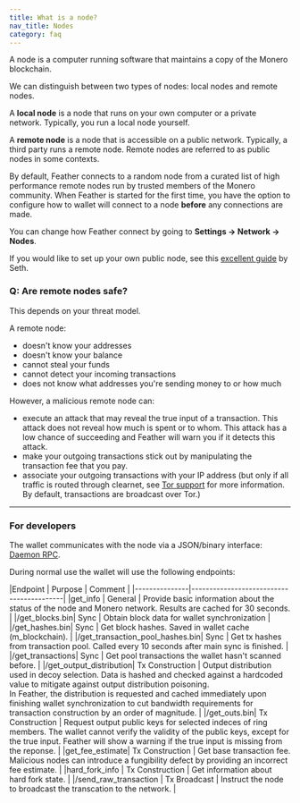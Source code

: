 ```yaml
---
title: What is a node?
nav_title: Nodes
category: faq
---
```


A node is a computer running software that maintains a copy of the Monero blockchain.

We can distinguish between two types of nodes: local nodes and remote nodes.

A **local node** is a node that runs on your own computer or a private network. Typically, you run a local node yourself.

A **remote node** is a node that is accessible on a public network. Typically, a third party runs a remote node. Remote nodes are referred to as public nodes in some contexts.

By default, Feather connects to a random node from a curated list of high performance remote nodes run by trusted members of the Monero community. When Feather is started for the first time, you have the option to configure how to wallet will connect to a node **before** any connections are made.

You can change how Feather connect by going to **Settings → Network → Nodes**.


If you would like to set up your own public node, see this [excellent guide](https://sethforprivacy.com/guides/run-a-monero-node/) by Seth.

### Q: Are remote nodes safe?

This depends on your threat model.

A remote node:

- doesn't know your addresses
- doesn't know your balance
- cannot steal your funds
- cannot detect your incoming transactions
- does not know what addresses you're sending money to or how much

However, a malicious remote node can:

- execute an attack that may reveal the true input of a transaction. This attack does not reveal how much is spent or to whom. This attack has a low chance of succeeding and Feather will warn you if it detects this attack.
- make your outgoing transactions stick out by manipulating the transaction fee that you pay.
- associate your outgoing transactions with your IP address (but only if all traffic is routed through clearnet, see [Tor support](tor-support) for more information. By default, transactions are broadcast over Tor.)

---

### For developers

The wallet communicates with the node via a JSON/binary interface: [Daemon RPC](https://www.getmonero.org/resources/developer-guides/daemon-rpc.html).

During normal use the wallet will use the following endpoints:

|Endpoint       | Purpose | Comment                        |
|---------------|------------------------------------------|
|get_info      | General | Provide basic information about the status of the node and Monero network. Results are cached for 30 seconds. |
|/get_blocks.bin| Sync    | Obtain block data for wallet synchronization |
|/get_hashes.bin| Sync    | Get block hashes. Saved in wallet cache (m_blockchain). |
|/get_transaction_pool_hashes.bin| Sync | Get tx hashes from transaction pool. Called every 10 seconds after main sync is finished. |
|/get_transactions| Sync | Get pool transactions the wallet hasn't scanned before. |
|/get_output_distribution| Tx Construction | Output distribution used in decoy selection. Data is hashed and checked against a hardcoded value to mitigate against output distribution poisoning.<br>In Feather, the distribution is requested and cached immediately upon finishing wallet synchronization to cut bandwidth requirements for transaction construction by an order of magnitude. |
|/get_outs.bin| Tx Construction | Request output public keys for selected indeces of ring members. The wallet cannot verify the validity of the public keys, except for the true input. Feather will show a warning if the true input is missing from the reponse. |
|get_fee_estimate| Tx Construction | Get base transaction fee. Malicious nodes can introduce a fungibility defect by providing an incorrect fee estimate. |
|hard_fork_info | Tx Construction | Get information about hard fork state. |
|/send_raw_transaction | Tx Broadcast | Instruct the node to broadcast the transcation to the network. |


